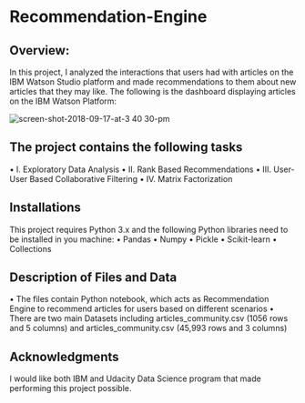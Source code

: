 # Recommendation-Engine

## Overview: 

In this project, I analyzed the interactions that users had with articles on the IBM Watson Studio platform and made recommendations to them about new articles that they may like. The following is the dashboard displaying articles on the IBM Watson Platform:

![screen-shot-2018-09-17-at-3 40 30-pm](https://user-images.githubusercontent.com/88062869/141882481-72909860-a9b0-4483-84d6-ab8322dfd058.png)


## The project contains the following tasks 

•	I. Exploratory Data Analysis
•	II. Rank Based Recommendations
•	III. User-User Based Collaborative Filtering
•	IV. Matrix Factorization

## Installations

This project requires Python 3.x and the following Python libraries need to be installed in you machine:
•	Pandas
•	Numpy
•	Pickle
•	Scikit-learn
•	Collections

## Description of Files and Data

•	 The files contain Python notebook, which acts as Recommendation Engine to recommend articles for users based on different scenarios 
•	There are two main Datasets including articles_community.csv (1056 rows and 5 columns) and articles_community.csv (45,993 rows and 3 columns)

## Acknowledgments

I would like both IBM and Udacity Data Science program that made performing this project possible.

